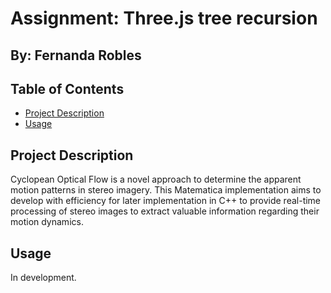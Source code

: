 # Assignment: Three.js tree recursion
## By: Fernanda Robles

## Table of Contents

- [Project Description](#project-description)
- [Usage](#usage)

## Project Description

Cyclopean Optical Flow is a novel approach to determine the apparent motion patterns in stereo imagery. This Matematica implementation aims to develop with efficiency for later implementation in C++ to provide real-time processing of stereo images to extract valuable information regarding their motion dynamics.

## Usage

In development.
